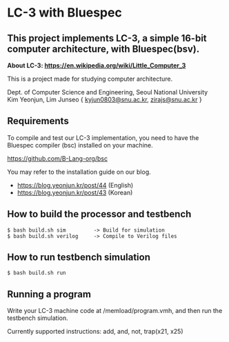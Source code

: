 # LC-3 with Bluespec
## This project implements LC-3, a simple 16-bit computer architecture, with Bluespec(bsv).

**About LC-3: https://en.wikipedia.org/wiki/Little_Computer_3**

This is a project made for studying computer architecture.

Dept. of Computer Science and Engineering, Seoul National University  
Kim Yeonjun, Lim Junseo
{ kyjun0803@snu.ac.kr, zirajs@snu.ac.kr }

## Requirements

To compile and test our LC-3 implementation, you need to have the Bluespec compiler (bsc) installed on your machine.

https://github.com/B-Lang-org/bsc

You may refer to the installation guide on our blog.

- https://blog.yeonjun.kr/post/44 (English)
- https://blog.yeonjun.kr/post/43 (Korean)

## How to build the processor and testbench

    $ bash build.sh sim         -> Build for simulation
    $ bash build.sh verilog     -> Compile to Verilog files

  
## How to run testbench simulation


    $ bash build.sh run

  
## Running a program

Write your LC-3 machine code at /memload/program.vmh, and then run the testbench simulation.

Currently supported instructions: add, and, not, trap(x21, x25)